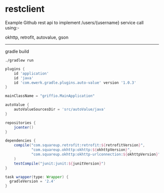 restclient
==========

Example Github rest api to implement /users/{username} service call using:-

okhttp, retrofit, autovalue, gson

---

gradle build

~~~
./gradlew run
~~~

~~~groovy
plugins {
    id 'application'
    id 'java'
    id 'com.ewerk.gradle.plugins.auto-value' version '1.0.3'
}

mainClassName = "griffio.MainApplication"

autoValue {
    autoValueSourcesDir = 'src/autoValue/java'
}

repositories {
    jcenter()
}

dependencies {
    compile("com.squareup.retrofit:retrofit:${retrofitVersion}",
            "com.squareup.okhttp:okhttp:${okhttpVersion}",
            "com.squareup.okhttp:okhttp-urlconnection:${okhttpVersion}"
    )
    testCompile("junit:junit:${junitVersion}")
}

task wrapper(type: Wrapper) {
  gradleVersion = '2.4'
}
~~~
